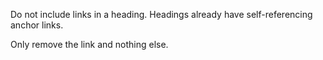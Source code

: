 Do not include links in a heading. Headings already have self-referencing anchor links.

Only remove the link and nothing else.
